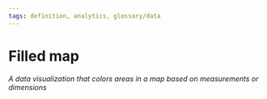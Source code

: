 ```yaml
---
tags: definition, analytics, glossary/data
---
```

#  Filled map
*A data visualization that colors areas in a map based on measurements or dimensions*